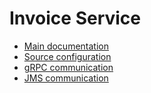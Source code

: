 # Invoice Service

- [Main documentation](https://github.com/doctore/Spring6Microservices?tab=readme-ov-file#invoice-service)
- [Source configuration](https://github.com/doctore/Spring6Microservices_ConfigServerData/tree/main/invoice-service)
- [gRPC communication](https://github.com/doctore/Spring6Microservices?tab=readme-ov-file#grpc-communication)
- [JMS communication](https://github.com/doctore/Spring6Microservices#jms-communication)